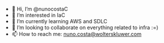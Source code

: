 - 👋 Hi, I’m @nunocostaC
- 👀 I’m interested in IaC 
- 🌱 I’m currently learning AWS and SDLC
- 💞️ I’m looking to collaborate on everything related to infra :=)
- 📫 How to reach me: nuno.costa@wolterskluwer.com
